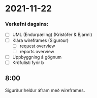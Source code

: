 # 2021-11-22

### Verkefni dagsins:
- [ ] UML (Endurpæling) (Kristófer & Bjarmi)
- [ ] Klára wireframes (Sigurður)
  - [ ] request overview
  - [ ] reports overview
- [ ] Uppbyggning á gögnum
- [ ] Kröfulisti fyrir b

## 8:00
Sigurður heldur áfram með wireframes.
